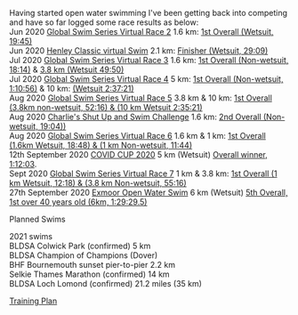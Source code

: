 Having started open water swimming I've been getting back into competing and have so far logged some race results as below: <br>
Jun 2020 [Global Swim Series Virtual Race 2](https://globalswimseries.com/) 1.6 km: [1st Overall (Wetsuit, 19:45)](https://globalswimseries.com/wp-content/uploads/2020/07/GSS-VR2-1.6km-Results.pdf) <br>
Jun 2020 [Henley Classic virtual Swim](https://henleyswim.com/events/henley-classic/) 2.1 km: [Finisher (Wetsuit, 29:09)](https://www.strava.com/activities/3667963534) <br>
Jul 2020 [Global Swim Series Virtual Race 3](https://globalswimseries.com/) 1.6 km: [1st Overall (Non-wetsuit, 18:14)](https://globalswimseries.com/wp-content/uploads/2020/07/GSS-Virtual-Race-3-1.6km-Results.pdf) & [3.8 km (Wetsuit 49:50)](https://globalswimseries.com/wp-content/uploads/2020/07/GSS-Virtual-Race-3-3.8km-Results.pdf) <br>
Jul 2020 [Global Swim Series Virtual Race 4](https://globalswimseries.com/) 5 km: [1st Overall (Non-wetsuit, 1:10:56)](https://globalswimseries.com/wp-content/uploads/2020/08/GSS-Virtual-Race-4-5km-Results.pdf) & 10 km: [(Wetsuit 2:37:21)](https://globalswimseries.com/wp-content/uploads/2020/08/GSS-Virtual-Race-4-10km-Results.pdf) <br>
Aug 2020 [Global Swim Series Virtual Race 5](https://globalswimseries.com/) 3.8 km & 10 km: [1st Overall (3.8km non-wetsuit, 52:16) & (10 km Wetsuit 2:35:21)](https://globalswimseries.com/wp-content/uploads/2020/08/GSS-VR5-Race-Results-1.pdf) <br>
Aug 2020 [Charlie's Shut Up and Swim Challenge](https://race.se/en/races/7128/about) 1.6 km: [2nd Overall (Non-wetsuit, 19:04))](https://globalswimseries.com/wp-content/uploads/2020/09/Charlies-shut-up-and-swim-results.pdf) <br>
Aug 2020 [Global Swim Series Virtual Race 6](https://globalswimseries.com/) 1.6 km & 1 km: [1st Overall (1.6km Wetsuit, 18:48) & (1 km Non-wetsuit, 11:44)](https://globalswimseries.com/wp-content/uploads/2020/09/GSS-VR6-Full-Results.pdf) <br>
12th September 2020 [COVID CUP 2020](http://www.galeforce-events.com/swimming-events/mass-start-swim-series/) 5 km (Wetsuit) [Overall winner, 1:12:03](https://resultscui.active.com/events/COVIDCUPSwimRace). <br>
Sept 2020 [Global Swim Series Virtual Race 7](https://globalswimseries.com/) 1 km & 3.8 km: [1st Overall (1 km Wetsuit, 12:18) & (3.8 km Non-wetsuit, 55:16)](https://globalswimseries.com/wp-content/uploads/2020/09/GSS-VR7-Full-Results.pdf) <br>
27th September 2020 [Exmoor Open Water Swim](http://exmoorswim.co.uk/) 6 km (Wetsuit) [5th Overall, 1st over 40 years old (6km, 1:29:29.5)](https://dbmaxresults.co.uk/Results.aspx?CId=16421&RId=2292) <br>

Planned Swims <br>

2021 swims <br>
BLDSA Colwick Park (confirmed) 5 km <br>
BLDSA Champion of Champions (Dover) <br>
BHF Bournemouth sunset pier-to-pier 2.2 km <br>
Selkie Thames Marathon (confirmed) 14 km <br>
BLDSA Loch Lomond (confirmed) 21.2 miles (35 km) <br>

[Training Plan](/TrainingPlan.md/)
